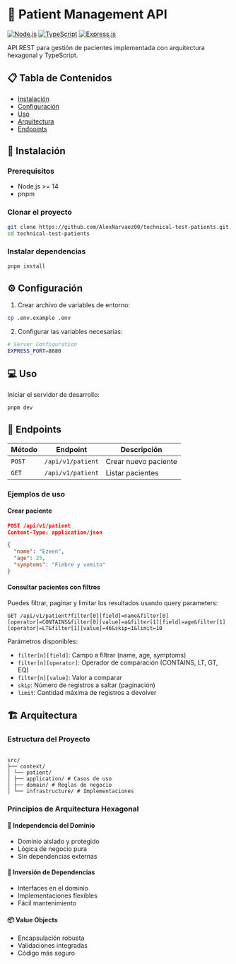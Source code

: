 # 🏥 Patient Management API

[![Node.js](https://img.shields.io/badge/Node.js-43853D?style=for-the-badge&logo=node.js&logoColor=white)](https://nodejs.org/)
[![TypeScript](https://img.shields.io/badge/TypeScript-007ACC?style=for-the-badge&logo=typescript&logoColor=white)](https://www.typescriptlang.org/)
[![Express.js](https://img.shields.io/badge/Express.js-404D59?style=for-the-badge)](https://expressjs.com/)

API REST para gestión de pacientes implementada con arquitectura hexagonal y TypeScript.

## 📋 Tabla de Contenidos

- [Instalación](#instalación)
- [Configuración](#configuración)
- [Uso](#uso)
- [Arquitectura](#arquitectura)
- [Endpoints](#endpoints)

## 🚀 Instalación

### Prerequisitos

- Node.js >= 14
- pnpm

### Clonar el proyecto

```bash
git clone https://github.com/AlexNarvaez00/technical-test-patients.git
cd technical-test-patients
```

### Instalar dependencias

```bash
pnpm install
```

## ⚙️ Configuración

1. Crear archivo de variables de entorno:

```bash
cp .env.example .env
```

2. Configurar las variables necesarias:

```bash
# Server Configuration
EXPRESS_PORT=8080
```

## 💻 Uso

Iniciar el servidor de desarrollo:

```bash
pnpm dev
```

## 🔌 Endpoints

| Método | Endpoint          | Descripción          |
| ------ | ----------------- | -------------------- |
| `POST` | `/api/v1/patient` | Crear nuevo paciente |
| `GET`  | `/api/v1/patient` | Listar pacientes     |

### Ejemplos de uso

#### Crear paciente

```json
POST /api/v1/patient
Content-Type: application/json

{
  "name": "Ezeen",
  "age": 25,
  "symptoms": "Fiebre y vomito"
}
```

#### Consultar pacientes con filtros

Puedes filtrar, paginar y limitar los resultados usando query parameters:

```http
GET /api/v1/patient?filter[0][field]=name&filter[0][operator]=CONTAINS&filter[0][value]=a&filter[1][field]=age&filter[1][operator]=LT&filter[1][value]=46&skip=1&limit=10
```

Parámetros disponibles:

- `filter[n][field]`: Campo a filtrar (name, age, symptoms)
- `filter[n][operator]`: Operador de comparación (CONTAINS, LT, GT, EQ)
- `filter[n][value]`: Valor a comparar
- `skip`: Número de registros a saltar (paginación)
- `limit`: Cantidad máxima de registros a devolver

## 🏗️ Arquitectura

### Estructura del Proyecto

```

src/
├── context/
│ └── patient/
│ ├── application/ # Casos de uso
│ ├── domain/ # Reglas de negocio
│ └── infrastructure/ # Implementaciones

```

### Principios de Arquitectura Hexagonal

#### 🎯 Independencia del Dominio

- Dominio aislado y protegido
- Lógica de negocio pura
- Sin dependencias externas

#### 🔄 Inversión de Dependencias

- Interfaces en el dominio
- Implementaciones flexibles
- Fácil mantenimiento

#### 📦 Value Objects

- Encapsulación robusta
- Validaciones integradas
- Código más seguro
